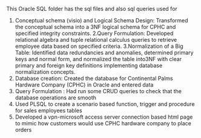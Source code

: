 This Oracle SQL folder has the sql files and also sql queries used for
1. Conceptual schema (visio) and Logical Schema Design: Transformed the conceptual schema into a 3NF logical schema for CPHC and specified integrity constraints.
2.Query Formulation: Developed relational algebra and tuple relational calculus queries to retrieve employee data based on specified criteria.
3.Normalization of a Big Table: Identified data redundancies and anomalies, determined primary
 keys and normal form, and normalized the table into3NF with clear primary and foreign key definitions implementing database normalization concepts.
4. Database creation: Created the database for Continental Palms Hardware Company (CPHC) in Oracle and entered data
5. Query Formulation : Had run some CRUD queries to check that the database operations are smooth
6. Used PLSQL to create a scenario based function, trigger and procedure for sales employees tables
7. Developed a vpn-microsoft access server connection based html page to mimic how customers would use CPHC hardware company to place orders
